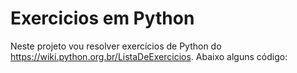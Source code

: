 # Exercicios em Python
Neste projeto vou resolver exercícios de Python do https://wiki.python.org.br/ListaDeExercicios.
Abaixo alguns código:
